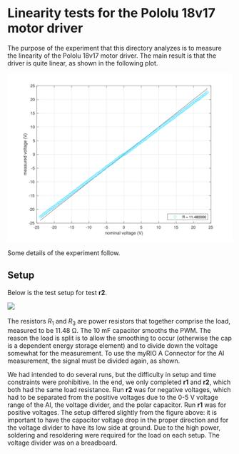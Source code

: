 # Linearity tests for the Pololu 18v17 motor driver

The purpose of the experiment that this directory analyzes is to measure the linearity of the Pololu 18v17 motor driver. The main result is that the driver is quite linear, as shown in the following plot.

![The primary result of the experiment.](voltage-means.svg)

Some details of the experiment follow.

## Setup

Below is the test setup for test **r2**.

![](test-rt.jpg)

The resistors $R_1$ and $R_3$ are power resistors that together comprise the load, measured to be $11.48$ Ω. The 10 mF capacitor smooths the PWM. The reason the load is split is to allow the smoothing to occur (otherwise the cap is a dependent energy storage element) and to divide down the voltage somewhat for the measurement. To use the myRIO A Connector for the AI measurement, the signal must be divided again, as shown. 

We had intended to do several runs, but the difficulty in setup and time constraints were prohibitive. In the end, we only completed **r1** and **r2**, which both had the same load resistance. Run **r2** was for negative voltages, which had to be separated from the positive voltages due to the 0-5 V voltage range of the AI, the voltage divider, and the polar capacitor. Run **r1** was for positive voltages. The setup differed slightly from the figure above: it is important to have the capacitor voltage drop in the proper direction and for the voltage divider to have its low side at ground. Due to the high power, soldering and resoldering were required for the load on each setup. The voltage divider was on a breadboard.